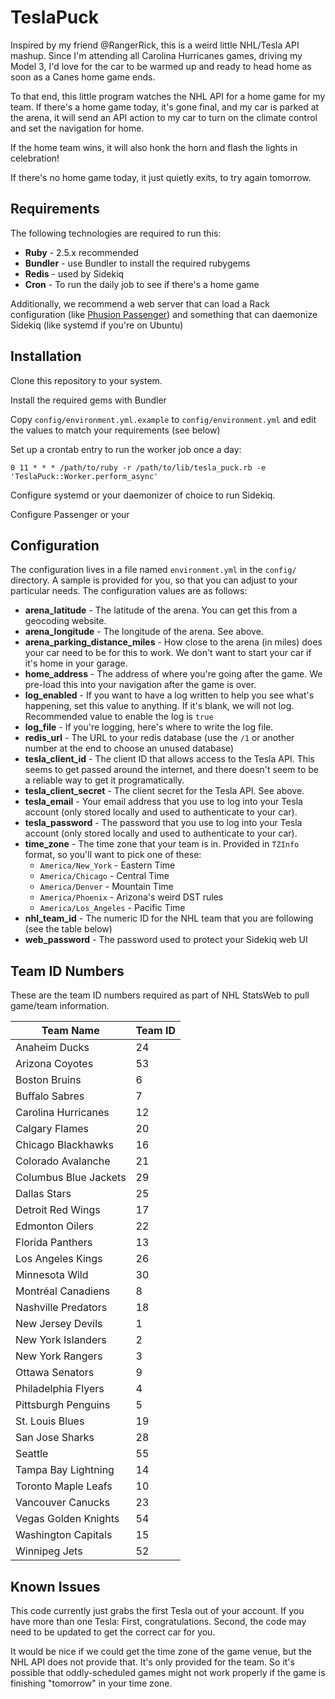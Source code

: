 # TeslaPuck

Inspired by my friend @RangerRick, this is a weird little NHL/Tesla API mashup. Since I'm attending all Carolina Hurricanes games, driving my Model 3, I'd love for the car to be warmed up and ready to head home as soon as a Canes home game ends.

To that end, this little program watches the NHL API for a home game for my team. If there's a home game today, it's gone final, and my car is parked at the arena, it will send an API action to my car to turn on the climate control and set the navigation for home.

If the home team wins, it will also honk the horn and flash the lights in celebration!

If there's no home game today, it just quietly exits, to try again tomorrow.

## Requirements

The following technologies are required to run this:
* **Ruby** - 2.5.x recommended
* **Bundler** - use Bundler to install the required rubygems
* **Redis** - used by Sidekiq
* **Cron** - To run the daily job to see if there's a home game

Additionally, we recommend a web server that can load a Rack configuration (like [Phusion Passenger](https://www.phusionpassenger.com)) and something that can daemonize Sidekiq (like systemd if you're on Ubuntu)

## Installation

Clone this repository to your system.

Install the required gems with Bundler

Copy `config/environment.yml.example` to `config/environment.yml` and edit the values to match your requirements (see below)

Set up a crontab entry to run the worker job once a day:

`0 11 * * * /path/to/ruby -r /path/to/lib/tesla_puck.rb -e 'TeslaPuck::Worker.perform_async'`

Configure systemd or your daemonizer of choice to run Sidekiq.

Configure Passenger or your

## Configuration

The configuration lives in a file named `environment.yml` in the `config/` directory. A sample is provided for you, so that you can adjust to your particular needs. The configuration values are as follows:
* **arena_latitude** - The latitude of the arena. You can get this from a geocoding website.
* **arena_longitude** - The longitude of the arena. See above.
* **arena_parking_distance_miles** - How close to the arena (in miles) does your car need to be for this to work. We don't want to start your car if it's home in your garage.
* **home_address** - The address of where you're going after the game. We pre-load this into your navigation after the game is over.
* **log_enabled** - If you want to have a log written to help you see what's happening, set this value to anything. If it's blank, we will not log. Recommended value to enable the log is `true`
* **log_file** - If you're logging, here's where to write the log file.
* **redis_url** - The URL to your redis database (use the `/1` or another number at the end to choose an unused database)
* **tesla_client_id** - The client ID that allows access to the Tesla API. This seems to get passed around the internet, and there doesn't seem to be a reliable way to get it programatically.
* **tesla_client_secret** - The client secret for the Tesla API. See above.
* **tesla_email** - Your email address that you use to log into your Tesla account (only stored locally and used to authenticate to your car).
* **tesla_password** - The password that you use to log into your Tesla account (only stored locally and used to authenticate to your car).
* **time_zone** - The time zone that your team is in. Provided in `TZInfo` format, so you'll want to pick one of these:
  * `America/New_York` - Eastern Time
  * `America/Chicago` - Central Time
  * `America/Denver` - Mountain Time
  * `America/Phoenix` - Arizona's weird DST rules
  * `America/Los_Angeles` - Pacific Time
* **nhl_team_id** - The numeric ID for the NHL team that you are following (see the table below)
* **web_password** - The password used to protect your Sidekiq web UI

## Team ID Numbers

These are the team ID numbers required as part of NHL StatsWeb to pull game/team information.

Team Name | Team ID
--- | ---
Anaheim Ducks | 24
Arizona Coyotes | 53
Boston Bruins | 6
Buffalo Sabres | 7
Carolina Hurricanes | 12
Calgary Flames | 20
Chicago Blackhawks | 16
Colorado Avalanche | 21
Columbus Blue Jackets | 29
Dallas Stars | 25
Detroit Red Wings | 17
Edmonton Oilers | 22
Florida Panthers | 13
Los Angeles Kings | 26
Minnesota Wild | 30
Montréal Canadiens | 8
Nashville Predators | 18
New Jersey Devils | 1
New York Islanders | 2
New York Rangers | 3
Ottawa Senators | 9
Philadelphia Flyers | 4
Pittsburgh Penguins | 5
St. Louis Blues | 19
San Jose Sharks | 28
Seattle | 55
Tampa Bay Lightning | 14
Toronto Maple Leafs | 10
Vancouver Canucks | 23
Vegas Golden Knights | 54
Washington Capitals | 15
Winnipeg Jets | 52

## Known Issues

This code currently just grabs the first Tesla out of your account. If you have more than one Tesla: First, congratulations. Second, the code may need to be updated to get the correct car for you.

It would be nice if we could get the time zone of the game venue, but the NHL API does not provide that. It's only provided for the team. So it's possible that oddly-scheduled games might not work properly if the game is finishing "tomorrow" in your time zone.

